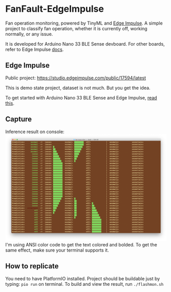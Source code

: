 # FanFault-EdgeImpulse
Fan operation monitoring, powered by TinyML and [Edge Impulse](https://edgeimpulse.com). A simple project to classify fan operation, whether it is currently off, working normally, or any issue.

It is developed for Arduino Nano 33 BLE Sense devboard. For other boards, refer to Edge Impulse [docs](https://docs.edgeimpulse.com/docs/fully-supported-development-boards).


## Edge Impulse
Public project: https://studio.edgeimpulse.com/public/17594/latest

This is demo state project, dataset is not much. But you get the idea.

To get started with Arduino Nano 33 BLE Sense and Edge Impulse, [read this](https://docs.edgeimpulse.com/docs/arduino-nano-33-ble-sense).

## Capture
Inference result on console:
![capture](https://raw.githubusercontent.com/andriyadi/FanFault-EdgeImpulse/main/assets/terminal_cap.png)
I'm using ANSI color code to get the text colored and bolded. To get the same effect, make sure your terminal supports it.

## How to replicate
You need to have PlatformIO installed. 
Project should be buildable just by typing: `pio run` on terminal. 
To build and view the result, run `./flashmon.sh`
